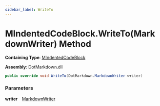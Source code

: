 ```yaml
---
sidebar_label: WriteTo
---
```


# MIndentedCodeBlock\.WriteTo\(MarkdownWriter\) Method

**Containing Type**: [MIndentedCodeBlock](../index.md)

**Assembly**: DotMarkdown\.dll

```csharp
public override void WriteTo(DotMarkdown.MarkdownWriter writer)
```

### Parameters

**writer** &ensp; [MarkdownWriter](../../../MarkdownWriter/index.md)